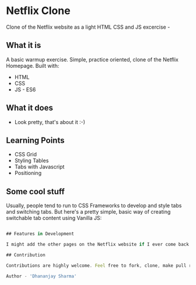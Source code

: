 # Netflix Clone

Clone of the Netflix website as a light HTML CSS and JS excercise -
## What it is

A basic warmup exercise. Simple, practice oriented, clone of the Netflix Homepage. Built with:

- HTML
- CSS
- JS - ES6

## What it does

- Look pretty, that's about it :-)

## Learning Points

- CSS Grid
- Styling Tables
- Tabs with Javascript
- Positioning

## Some cool stuff

Usually, people tend to run to CSS Frameworks to develop and style tabs and switching tabs. But here's a pretty simple, basic way of creating switchable tab content using Vanilla JS:

```javascript

## Features in Development

I might add the other pages on the Netflix website if I ever come back to refactor ^-^

## Contribution

Contributions are highly welcome. Feel free to fork, clone, make pull requests, report issues etc.

Author - 'Dhananjay Sharma'
